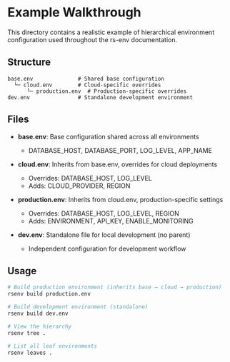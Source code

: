 # Example Walkthrough

This directory contains a realistic example of hierarchical environment configuration used throughout the rs-env documentation.

## Structure

```
base.env              # Shared base configuration
  └─ cloud.env        # Cloud-specific overrides
      └─ production.env  # Production-specific overrides
dev.env               # Standalone development environment
```

## Files

- **base.env**: Base configuration shared across all environments
  - DATABASE_HOST, DATABASE_PORT, LOG_LEVEL, APP_NAME

- **cloud.env**: Inherits from base.env, overrides for cloud deployments
  - Overrides: DATABASE_HOST, LOG_LEVEL
  - Adds: CLOUD_PROVIDER, REGION

- **production.env**: Inherits from cloud.env, production-specific settings
  - Overrides: DATABASE_HOST, LOG_LEVEL, REGION
  - Adds: ENVIRONMENT, API_KEY, ENABLE_MONITORING

- **dev.env**: Standalone file for local development (no parent)
  - Independent configuration for development workflow

## Usage

```bash
# Build production environment (inherits base → cloud → production)
rsenv build production.env

# Build development environment (standalone)
rsenv build dev.env

# View the hierarchy
rsenv tree .

# List all leaf environments
rsenv leaves .
```
